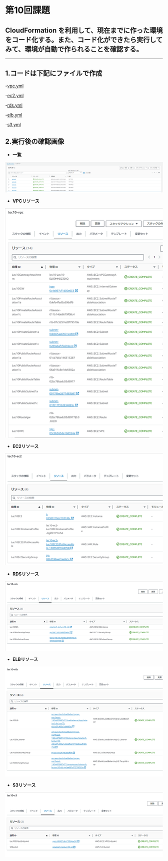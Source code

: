 # 第10回課題

## CloudFormation を利用して、現在までに作った環境をコード化する。また、コード化ができたら実行してみて、環境が自動で作られることを確認する。

***

## 1.コードは下記にファイルで作成

 -[vpc.yml](./templates/vpc.yml)

 -[ec2.yml](./templates/ec2.yml)

 -[rds.yml](./templates/rds.yml)

 -[elb.yml](./templates/elb.yml)

 -[s3.yml](./templates/s3.yml)

## 2.実行後の確認画像

  - **一覧**

  ![一覧](./img/stack-archive.png)

  - **VPCリソース**

  ![VPCリソース](./img/resource-lec10-vpc.png)

  - **EC2リソース**

  ![EC2リソース](./img/resource-lec10-ec2.png)

  - **RDSリソース**

  ![RDSリソース](./img/resource-lec10-rds.png)

  - **ELBリソース**

  ![ELBリソース](./img/resource-lec10-elb.png)

  - **S3リソース**

  ![S3リソース](./img/resource-lec10-s3.png)
